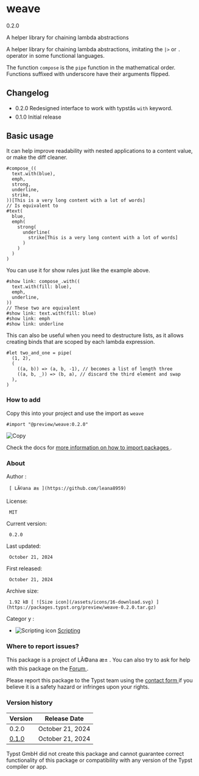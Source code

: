 #  weave

0.2.0

A helper library for chaining lambda abstractions

A helper library for chaining lambda abstractions, imitating the ` |> ` or ` .
` operator in some functional languages.

The function ` compose ` is the ` pipe ` function in the mathematical order.
Functions suffixed with underscore have their arguments flipped.

##  Changelog

  * 0.2.0 Redesigned interface to work with typstâs ` with ` keyword. 
  * 0.1.0 Initial release 

##  Basic usage

It can help improve readability with nested applications to a content value,
or make the diff cleaner.

    
    
    #compose_((
      text.with(blue),
      emph,
      strong,
      underline,
      strike,
    ))[This is a very long content with a lot of words]
    // Is equivalent to
    #text(
      blue,
      emph(
        strong(
          underline(
            strike[This is a very long content with a lot of words]
          )
        )
      )
    )
    

You can use it for show rules just like the example above.

    
    
    #show link: compose_.with((
      text.with(fill: blue),
      emph,
      underline,
    ))
    // These two are equivalent
    #show link: text.with(fill: blue)
    #show link: emph
    #show link: underline
    

This can also be useful when you need to destructure lists, as it allows
creating binds that are scoped by each lambda expression.

    
    
    #let two_and_one = pipe(
      (1, 2),
      (
        ((a, b)) => (a, b, -1), // becomes a list of length three
        ((a, b, _)) => (b, a), // discard the third element and swap
      ),
    )
    

###  How to add

Copy this into your project and use the import as  ` weave `

    
    
    #import "@preview/weave:0.2.0"

![Copy](/assets/icons/16-copy.svg)

Check the docs for  [ more information on how to import packages
](https://typst.app/docs/reference/scripting/#packages) .

###  About

Author  :

     [ LÃ©ana æ± ](https://github.com/leana8959)
License:

     MIT 
Current version:

     0.2.0 
Last updated:

     October 21, 2024 
First released:

     October 21, 2024 
Archive size:

     1.92 kB [ ![Size icon](/assets/icons/16-download.svg) ](https://packages.typst.org/preview/weave-0.2.0.tar.gz)
Categor  y  :

    

  * ![Scripting icon](/assets/icons/16-code.svg) [ Scripting ](https://typst.app/universe/search/?category=scripting)

###  Where to report issues?

This  package  is a project of  LÃ©ana æ±  .  You can also try to ask for
help with this  package  on the  [ Forum ](https://forum.typst.app) .

Please report this  package  to the Typst team using the  [ contact form
](https://typst.app/contact) if you believe it is a safety hazard or infringes
upon your rights.

###  Version history

Version  |  Release Date   
---|---  
0.2.0  |  October 21, 2024   
[ 0.1.0 ](https://typst.app/universe/package/weave/0.1.0/) |  October 21, 2024   
  
Typst GmbH did not create this  package  and cannot guarantee correct
functionality of this  package  or compatibility with any version of the Typst
compiler or app.

